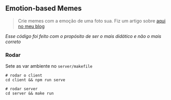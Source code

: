 ## Emotion-based Memes

> Crie memes com a emoção de uma foto sua.
> Fiz um artigo sobre [aqui no meu blog](https://igorluiz.me/posts/2020-06-29-azure-brasil-como-foi)

_Esse código foi feito com o propósito de ser o mais didático e não o mais correto_

### Rodar

Sete as var ambiente no `server/makefile`

```
# rodar o client
cd client && npm run serve

# rodar server
cd server && make run
```

